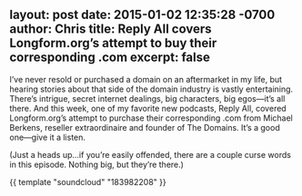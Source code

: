 layout: post
date: 2015-01-02 12:35:28 -0700
author: Chris
title: Reply All covers Longform.org’s attempt to buy their corresponding .com
excerpt: false
----

I’ve never resold or purchased a domain on an aftermarket in my life, but hearing stories about that side of the domain industry is vastly entertaining. There’s intrigue, secret internet dealings, big characters, big egos—it’s all there. And this week, one of my favorite new podcasts, Reply All, covered Longform.org’s attempt to purchase their corresponding .com from Michael Berkens, reseller extraordinaire and founder of The Domains. It’s a good one—give it a listen.

(Just a heads up...if you’re easily offended, there are a couple curse words in this episode. Nothing big, but they’re there.)

{{ template "soundcloud" "183982208" }}

